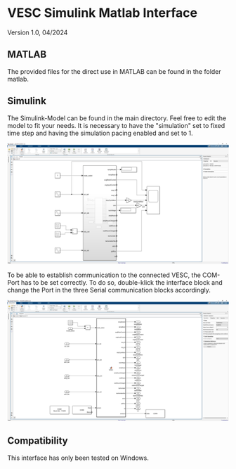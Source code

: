 # VESC Simulink Matlab Interface

Version 1.0, 04/2024<br>

## MATLAB

The provided files for the direct use in MATLAB can be found in the folder matlab.

## Simulink

The Simulink-Model can be found in the main directory. Feel free to edit the model to fit your needs. It is necessary to have the "simulation" set to fixed time step and having the simulation pacing enabled and set to 1.

![Simulink-Model "Example", containing the main communication block, the different inputs to choose from (via the mode selector) and the output data, provided from the vesc.](images/model_1.PNG)

To be able to establish communication to the connected VESC, the COM-Port has to be set correctly. To do so, double-klick the interface block and change the Port in the three Serial communication blocks accordingly.

![Interface block](images/model_2.PNG)

## Compatibility

This interface has only been tested on Windows.

